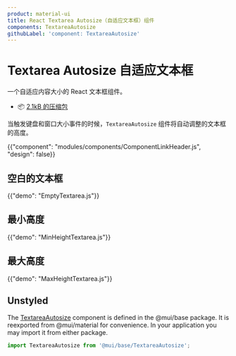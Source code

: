 ```yaml
---
product: material-ui
title: React Textarea Autosize（自适应文本框）组件
components: TextareaAutosize
githubLabel: 'component: TextareaAutosize'
---
```


# Textarea Autosize 自适应文本框

<p class="description">一个自适应内容大小的 React 文本框组件。</p>

- 📦 [2.1kB 的压缩包](/size-snapshot/)

当触发键盘和窗口大小事件的时候，`TextareaAutosize` 组件将自动调整的文本框的高度。

{{"component": "modules/components/ComponentLinkHeader.js", "design": false}}

## 空白的文本框

{{"demo": "EmptyTextarea.js"}}

## 最小高度

{{"demo": "MinHeightTextarea.js"}}

## 最大高度

{{"demo": "MaxHeightTextarea.js"}}

## Unstyled

The [TextareaAutosize](/base/react-textarea-autosize/) component is defined in the @mui/base package. It is reexported from @mui/material for convenience. In your application you may import it from either package.

```js
import TextareaAutosize from '@mui/base/TextareaAutosize';
```
